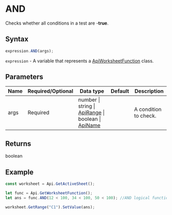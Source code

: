 # AND

Checks whether all conditions in a test are -**true**.

## Syntax

```javascript
expression.AND(args);
```

`expression` - A variable that represents a [ApiWorksheetFunction](../ApiWorksheetFunction.md) class.

## Parameters

| **Name** | **Required/Optional** | **Data type** | **Default** | **Description** |
| ------------- | ------------- | ------------- | ------------- | ------------- |
| args | Required | number \| string \| [ApiRange](../../ApiRange/ApiRange.md) \| boolean \| [ApiName](../../ApiName/ApiName.md) |  | A condition to check. |

## Returns

boolean

## Example



```javascript editor-xlsx
const worksheet = Api.GetActiveSheet();

let func = Api.GetWorksheetFunction();
let ans = func.AND(12 < 100, 34 < 100, 50 < 100); //AND logical function

worksheet.GetRange("C1").SetValue(ans);

```
